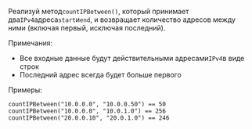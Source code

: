 Реализуй метод`countIPBetween()`, который принимает два`IPv4`адреса`start`и`end`, и возвращает
количество адресов между ними (включая первый, исключая последний).

Примечания:

- Все входные данные будут действительными адресами`IPv4`в виде строк
- Последний адрес всегда будет больше первого

Примеры:

```
countIPBetween("10.0.0.0", "10.0.0.50") == 50
countIPBetween("10.0.0.0", "10.0.1.0") == 256
countIPBetween("20.0.0.10", "20.0.1.0") == 246
```